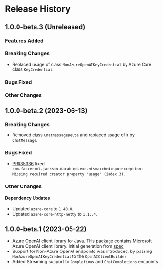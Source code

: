 # Release History

## 1.0.0-beta.3 (Unreleased)

### Features Added

### Breaking Changes

- Replaced usage of class `NonAzureOpenAIKeyCredential` by Azure Core class `KeyCredential`.

### Bugs Fixed

### Other Changes

## 1.0.0-beta.2 (2023-06-13)

### Breaking Changes

- Removed class `ChatMessageDelta` and replaced usage of it by `ChatMessage`. 

### Bugs Fixed
- [PR#35336](https://github.com/Azure/azure-sdk-for-java/commit/bf4fdac9cea3c18362029df4589bc78b834a4348) fixed
  `com.fasterxml.jackson.databind.exc.MismatchedInputException: Missing required creator property 'usage' (index 3)`.

### Other Changes

#### Dependency Updates
- Updated `azure-core` to `1.40.0`.
- Updated `azure-core-http-netty` to `1.13.4`.

## 1.0.0-beta.1 (2023-05-22)

- Azure OpenAI client library for Java. This package contains Microsoft Azure OpenAI client library. Initial generation from [spec](https://github.com/Azure/azure-rest-api-specs/tree/main/specification/cognitiveservices/OpenAI.Inference)
- Support for Non-Azure OpenAI endpoints was introduced, by passing `NonAzureOpenAIKeyCredential` to the `OpenAIClientBuilder`
- Added Streaming support to `Completions` and `ChatCompletions` endpoints

